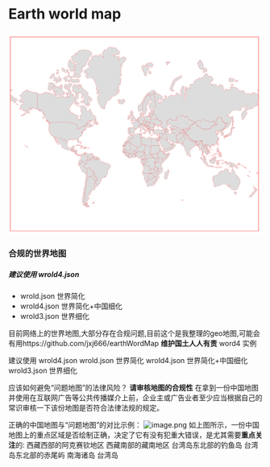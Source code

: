 <!--
 * @LastEditTime: 2022-11-15 20:01:19
 * @LastEditors: jinxiaojian
-->
#  Earth world map
![1](1.png)
### 合规的世界地图
##### 建议使用 wrold4.json

- wrold.json 世界简化
- wrold4.json 世界简化+中国细化
- wrold3.json 世界细化

目前网络上的世界地图,大部分存在合规问题,目前这个是我整理的geo地图,可能会有用https://github.com/jxj666/earthWordMap
**维护国土人人有责**
word4 实例

建议使用 wrold4.json
wrold.json 世界简化
wrold4.json 世界简化+中国细化
wrold3.json 世界细化

应该如何避免“问题地图”的法律风险？
**请审核地图的合规性**
在拿到一份中国地图并使用在互联网广告等公共传播媒介上前，企业主或广告业者至少应当根据自己的常识审核一下该份地图是否符合法律法规的规定。

正确的中国地图与“问题地图”的对比示例：
![image.png](/img/bVc3T8x)
如上图所示，一份中国地图上的重点区域是否绘制正确，决定了它有没有犯重大错误，是尤其需要**重点关注**的:
西藏西部的阿克赛钦地区
西藏南部的藏南地区
台湾岛东北部的钓鱼岛
台湾岛东北部的赤尾屿
南海诸岛
台湾岛
